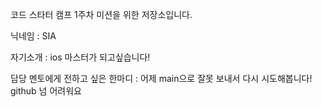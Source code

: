 코드 스타터 캠프 1주차 미션을 위한 저장소입니다.

닉네임 : SIA

자기소개 : ios 마스터가 되고싶습니다!

담당 멘토에게 전하고 싶은 한마디 : 어제 main으로 잘못 보내서 다시 시도해봅니다!
github 넘 어려워요 
